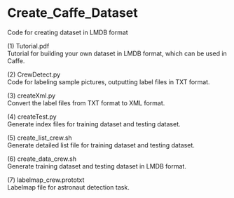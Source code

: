 # Create_Caffe_Dataset
Code for creating dataset in LMDB format

(1) Tutorial.pdf  
Tutorial for building your own dataset in LMDB format, which can be used in Caffe.  

(2) CrewDetect.py  
Code for labeling sample pictures, outputting label files in TXT format.   

(3) createXml.py  
Convert the label files from TXT format to XML format.  

(4) createTest.py  
Generate index files for training dataset and testing dataset.  

(5) create_list_crew.sh  
Generate detailed list file for training dataset and testing dataset.  

(6) create_data_crew.sh  
Generate training dataset and testing dataset in LMDB format.  

(7) labelmap_crew.prototxt  
Labelmap file for astronaut detection task.  
